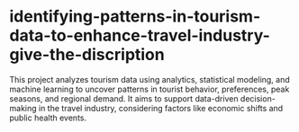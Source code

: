 # identifying-patterns-in-tourism-data-to-enhance-travel-industry-give-the-discription
This project analyzes tourism data using analytics, statistical modeling, and machine learning to uncover patterns in tourist behavior, preferences, peak seasons, and regional demand. It aims to support data-driven decision-making in the travel industry, considering factors like economic shifts and public health events.
